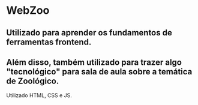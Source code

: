 # WebZoo

## Utilizado para aprender os fundamentos de ferramentas frontend.
## Além disso, também utilizado para trazer algo "tecnológico" para sala de aula sobre a temática de Zoológico.

Utilizado HTML, CSS e JS.
